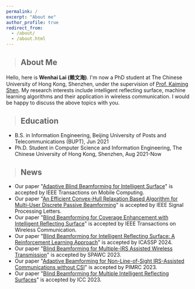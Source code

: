 ```yaml
---
permalink: /
excerpt: "About me"
author_profile: true
redirect_from: 
  - /about/
  - /about.html
---
```

>## About Me
Hello, here is **Wenhai Lai (赖文海)**. I'm now a PhD student at The Chinese University of Hong Kong, Shenzhen, under the supervision of [Prof. Kaiming Shen](https://kaimingshen.github.io/index.html). My research interests include intelligent reflecting surface, machine learning algorithms and their application in wireless communication. I would be happy to discuss the above topics with you.

>## Education
* B.S. in Information Engineering, Beijing University of Posts and Telecommunications (BUPT), Jun 2021
* Ph.D. Student in Computer Science and Information Engineering, The Chinese University of Hong Kong, Shenzhen, Aug 2021-Now

>## News
* Our paper "[Adaptive Blind Beamforming for Intelligent Surface](/files/Lai_TMC_2024.pdf)" is accepted by IEEE Transactions on Mobile Computing.
* Our paper "[An Efficient Convex-Hull Relaxation Based Algorithm for Multi-User Discrete Passive Beamforming](/files/Lai_SPL_2024.pdf)" is accepted by IEEE Signal Processing Letters.
* Our paper "[Blind Beamforming for Coverage Enhancement with Intelligent Reflecting Surface](/files/Fan_TWC_2024.pdf)" is accepted by IEEE Transactions on Wireless Communication.
* Our paper "[Blind Beamforming for Intelligent Reflecting Surface: A Reinforcement Learning Approach](/files/ICASSP_2024.pdf)" is accepted by ICASSP 2024.
* Our paper "[Blind Beamforming for Multiple-IRS Assisted Wireless Transmission](/files/Fan_SPAWC_2023.pdf)" is accepted by SPAWC 2023.
* Our paper "[Adaptive Beamforming for Non-Line-of-Sight IRS-Assisted Communications without CSI](/files/Wang_PIMRC_2023.pdf)" is accepted by PIMRC 2023.
* Our paper "[Blind Beamforming for Multiple Intelligent Reflecting Surfaces](/files/Yao_ICC_2032.pdf)" is accepted by ICC 2023.